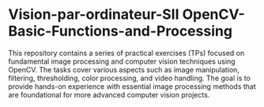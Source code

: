 # Vision-par-ordinateur-SII  OpenCV-Basic-Functions-and-Processing
 This repository contains a series of practical exercises (TPs) focused on fundamental image processing and computer vision techniques using OpenCV. The tasks cover various aspects such as image manipulation, filtering, thresholding, color processing, and video handling. The goal is to provide hands-on experience with essential image processing methods that are foundational for more advanced computer vision projects.
